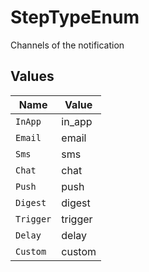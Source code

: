 # StepTypeEnum

Channels of the notification


## Values

| Name      | Value     |
| --------- | --------- |
| `InApp`   | in_app    |
| `Email`   | email     |
| `Sms`     | sms       |
| `Chat`    | chat      |
| `Push`    | push      |
| `Digest`  | digest    |
| `Trigger` | trigger   |
| `Delay`   | delay     |
| `Custom`  | custom    |